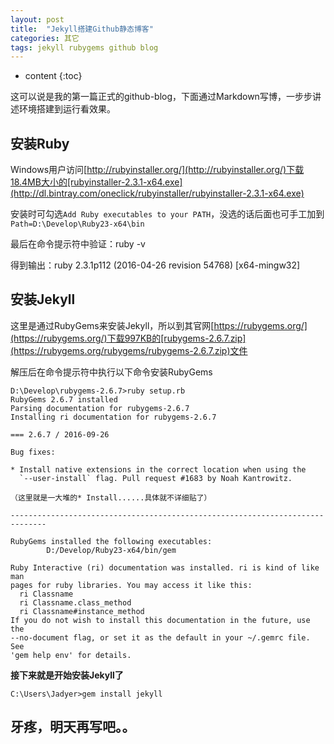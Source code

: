 ```yaml
---
layout: post
title:  "Jekyll搭建Github静态博客"
categories: 其它
tags: jekyll rubygems github blog
---
```


* content
{:toc}

这可以说是我的第一篇正式的github-blog，下面通过Markdown写博，一步步讲述环境搭建到运行看效果。

## 安装Ruby

Windows用户访问[http://rubyinstaller.org/](http://rubyinstaller.org/)下载18.4MB大小的[rubyinstaller-2.3.1-x64.exe](http://dl.bintray.com/oneclick/rubyinstaller/rubyinstaller-2.3.1-x64.exe)

安装时可勾选`Add Ruby executables to your PATH`，没选的话后面也可手工加到`Path=D:\Develop\Ruby23-x64\bin`


最后在命令提示符中验证：ruby -v

得到输出：ruby 2.3.1p112 (2016-04-26 revision 54768) [x64-mingw32]

## 安装Jekyll

这里是通过RubyGems来安装Jekyll，所以到其官网[https://rubygems.org/](https://rubygems.org/)下载997KB的[rubygems-2.6.7.zip](https://rubygems.org/rubygems/rubygems-2.6.7.zip)文件

解压后在命令提示符中执行以下命令安装RubyGems

```
D:\Develop\rubygems-2.6.7>ruby setup.rb
RubyGems 2.6.7 installed
Parsing documentation for rubygems-2.6.7
Installing ri documentation for rubygems-2.6.7

=== 2.6.7 / 2016-09-26

Bug fixes:

* Install native extensions in the correct location when using the
  `--user-install` flag. Pull request #1683 by Noah Kantrowitz.

（这里就是一大堆的* Install......具体就不详细贴了）

------------------------------------------------------------------------------

RubyGems installed the following executables:
        D:/Develop/Ruby23-x64/bin/gem

Ruby Interactive (ri) documentation was installed. ri is kind of like man
pages for ruby libraries. You may access it like this:
  ri Classname
  ri Classname.class_method
  ri Classname#instance_method
If you do not wish to install this documentation in the future, use the
--no-document flag, or set it as the default in your ~/.gemrc file. See
'gem help env' for details.
```

**接下来就是开始安装Jekyll了**

```
C:\Users\Jadyer>gem install jekyll
```

## 牙疼，明天再写吧。。